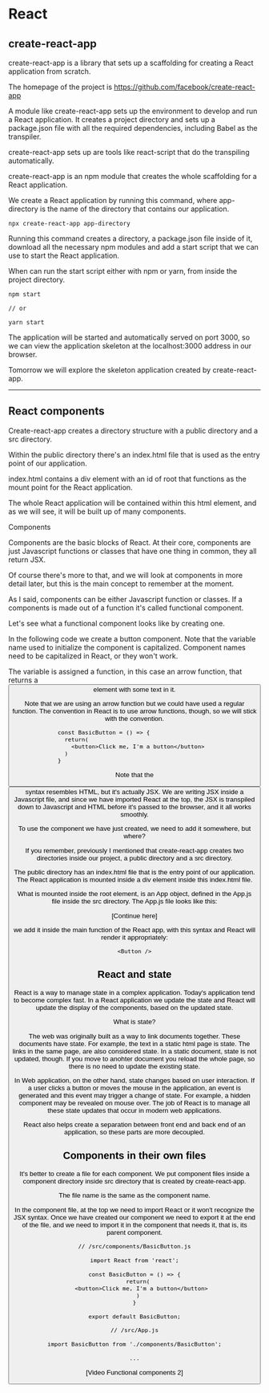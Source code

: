 # React



## create-react-app

create-react-app is a library that sets up a scaffolding for creating a React
application from scratch.

The homepage of the project is https://github.com/facebook/create-react-app

A module like create-react-app sets up the environment to develop and run a
React application. It creates a project directory and sets up a package.json
file with all the required dependencies, including Babel as the transpiler.

create-react-app sets up are tools like react-script that do the transpiling automatically.

create-react-app is an npm module that creates the whole scaffolding for a React application.

We create a React application by running this command, where app-directory is
the name of the directory that contains our application.

```
npx create-react-app app-directory
```

Running this command creates a directory, a package.json file inside of it, download all the necessary npm modules and add a start script that we can use to start the React application.

When can run the start script either with npm or yarn, from inside the project
directory.

```
npm start

// or 

yarn start
```

The application will be started and automatically served on port 3000, so we can view the application skeleton at the localhost:3000 address in our browser.

Tomorrow we will explore the skeleton application created by create-react-app.


---



## React components

Create-react-app creates a directory structure with a public directory  and a src directory.

Within the public directory there's an index.html file that is used as the entry point of our application.

index.html contains a div element with an id of root that functions as the mount point for the React application.

The whole React application will be contained within this html element, and as
we will see, it will be built up of many components.


Components

Components are the basic blocks of React. At their core, components are just Javascript functions or classes that have one thing in common, they all return JSX.

Of course there's more to that, and we will look at components in more detail
later, but this is the main concept to remember at the moment.

As I said, components can be either Javascript function or classes. If a
components is made out of a function it's called functional component.

Let's see what a functional component looks like by creating one.

In the following code we create a button component. 
Note that the variable name used to initialize the component is capitalized. Component names need to be capitalized in React, or they won't work.

The variable is assigned a function, in this case an arrow function, that returns a <button> element with some text in it.

Note that we are using an arrow function but we could have used a regular
function. The convention in React is to use arrow functions, though, so we will
stick with the convention.

```
const BasicButton = () => {                  
  return(                                    
    <button>Click me, I'm a button</button>  
  )                                          
}                                            
```

Note that the <button> syntax resembles HTML, but it's actually JSX. We are
writing JSX inside a Javascript file, and since we have imported React at the
top, the JSX is transpiled down to Javascript and HTML before it's passed to the
browser, and it all works smoothly.

To use the component we have just created, we need to add it somewhere, but where?

If you remember, previously I mentioned that create-react-app creates two
directories inside our project, a public directory and a src directory.

The public directory has an index.html file that is the entry point of our
application. The React application is mounted inside a div element inside this
index.html file.

What is mounted inside the root element, is an App object, defined in the App.js
file inside the src directory.
The App.js file looks like this:


[Continue here]


 we add it inside the main function of the React app, with
this syntax and React will render it appropriately:

```
<Button />
```


## React and state

React is a way to manage state in a complex application. Today's application
tend to become complex fast. In a React application we update the state and
React will update the display of the components, based on the updated state.

What is state?

The web was originally built as a way to link documents together. These
documents have state. For example, the text in a static html page is state. The
links in the same page, are also considered state.
In a static document, state is not updated, though. If you move to anohter
document you reload the whole page, so there is no need to update the existing
state.

In Web application, on the other hand, state changes based on user interaction.
If a user clicks a button or moves the mouse in the application, an event is
generated and this event may trigger a change of state. For example, a hidden
component may be revealed on mouse over. 
The job of React is to manage all these state updates that occur in modern web
applications.

React also helps create a separation between front end and back end of an
application, so these parts are more decoupled.


## Components in their own files

It's better to create a file for each component.
We put component files inside a component directory inside src directory that is
created by create-react-app.

The file name is the same as the component name.

In the component file, at the top we need to import React or it won't recognize
the JSX syntax.
Once we have created our component we need to export it at the end of the file,
and we need to import it in the component that needs it, that is, its parent
component.


```
// /src/components/BasicButton.js

import React from 'react';

const BasicButton = () => {
  return(
    <button>Click me, I'm a button</button>
  )
}

export default BasicButton;
```

```
// /src/App.js

import BasicButton from './components/BasicButton';

...

```


[Video Functional components 2]
